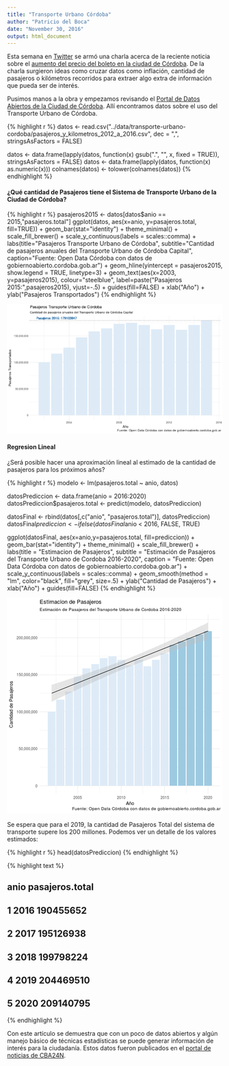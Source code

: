 ```yaml
---
title: "Transporte Urbano Córdoba"
author: "Patricio del Boca"
date: "November 30, 2016"
output: html_document
---
```




Esta semana en [Twitter](https://twitter.com/dronespleen/status/804065846196928514) se armó una charla acerca de la reciente noticia sobre el [aumento del precio del boleto en la ciudad de Córdoba](http://www.cba24n.com.ar/content/el-boleto-de-colectivo-subiria-un-37-por-ciento). De la charla surgieron ideas como cruzar datos como inflación, cantidad de pasajeros o kilómetros recorridos para extraer algo extra de información que pueda ser de interés. 

Pusimos manos a la obra y empezamos revisando el [Portal de Datos Abiertos de la Ciudad de Córdoba](https://gobiernoabierto.cordoba.gob.ar/data/datos-abiertos/categoria/transporte). Allí encontramos datos sobre el uso del Transporte Urbano de Córdoba.


{% highlight r %}
datos <- read.csv("../data/transporte-urbano-cordoba/pasajeros_y_kilometros_2012_a_2016.csv", 
                 dec = ",",
                 stringsAsFactors = FALSE)

datos <- data.frame(lapply(datos, function(x) gsub(".", "", x, fixed = TRUE)), stringsAsFactors = FALSE)
datos <- data.frame(lapply(datos, function(x) as.numeric(x)))
colnames(datos) <- tolower(colnames(datos))
{% endhighlight %}

#### ¿Qué cantidad de Pasajeros tiene el Sistema de Transporte Urbano de la Ciudad de Córdoba?

{% highlight r %}
pasajeros2015 <- datos[datos$anio == 2015,"pasajeros.total"]
ggplot(datos, aes(x=anio, y=pasajeros.total, fill=TRUE)) +
  geom_bar(stat="identity") +
  theme_minimal() + scale_fill_brewer() +
  scale_y_continuous(labels = scales::comma) +
  labs(title="Pasajeros Transporte Urbano de Córdoba",
       subtitle="Cantidad de pasajeros anuales del Transporte Urbano de Córdoba Capital",
       caption="Fuente: Open Data Córdoba con datos de gobiernoabierto.cordoba.gob.ar") +
  geom_hline(yintercept = pasajeros2015, show.legend = TRUE, linetype=3) +
  geom_text(aes(x=2003, y=pasajeros2015), 
            colour="steelblue",
            label=paste("Pasajeros 2015:",pasajeros2015),
            vjust=-.5)  + guides(fill=FALSE) +
  xlab("Año") +
  ylab("Pasajeros Transportados")
{% endhighlight %}

![center](/figs/Transporte-Publico-Cordoba/unnamed-chunk-2-1.png)

#### Regresion Lineal
¿Será posible hacer una aproximación lineal al estimado de la cantidad de pasajeros para los próximos años?


{% highlight r %}
modelo <- lm(pasajeros.total ~ anio, datos)

datosPrediccion <- data.frame(anio = 2016:2020)
datosPrediccion$pasajeros.total <- predict(modelo, datosPrediccion)

datosFinal <- rbind(datos[,c("anio", "pasajeros.total")], datosPrediccion)
datosFinal$prediccion <- ifelse(datosFinal$anio < 2016, FALSE, TRUE)


ggplot(datosFinal, aes(x=anio,y=pasajeros.total, fill=prediccion)) + 
  geom_bar(stat="identity") +
  theme_minimal() +
  scale_fill_brewer() +
  labs(title = "Estimacion de Pasajeros",
       subtitle = "Estimación de Pasajeros del Transporte Urbano de Cordoba 2016-2020",
       caption = "Fuente: Open Data Córdoba con datos de gobiernoabierto.cordoba.gob.ar") +
  scale_y_continuous(labels = scales::comma) +
  geom_smooth(method = "lm", color="black", fill="grey", size=.5) +
  ylab("Cantidad de Pasajeros") +
  xlab("Año") + guides(fill=FALSE)
{% endhighlight %}

![center](/figs/Transporte-Publico-Cordoba/unnamed-chunk-3-1.png)

Se espera que para el 2019, la cantidad de Pasajeros Total del sistema de transporte supere los 200 millones. Podemos ver un detalle de los valores estimados:

{% highlight r %}
head(datosPrediccion)
{% endhighlight %}



{% highlight text %}
##   anio pasajeros.total
## 1 2016       190455652
## 2 2017       195126938
## 3 2018       199798224
## 4 2019       204469510
## 5 2020       209140795
{% endhighlight %}

Con este artículo se demuestra que con un poco de datos abiertos y algún manejo básico de técnicas estadísticas se puede generar información de interés para la ciudadanía. Estos datos fueron publicados en el [portal de noticias de CBA24N](http://www.cba24n.com.ar/content/pese-al-aumento-del-boleto-estiman-200-millones-de-pasajeros).



